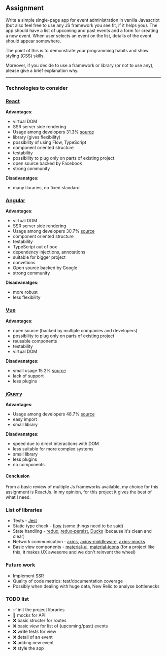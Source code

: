 ## Assignment
Write a simple single-page app for event administration in vanilla Javascript (but also feel free to use any JS framework you see fit, if it helps you).
The app should have a list of upcoming and past events and a form for creating a new event.
When user selects an event on the list, details of the event should appear somewhere.


The point of this is to demonstrate your programming habits and show styling (CSS) skills.


Moreover, if you decide to use a framework or library (or not to use any), please give a brief explanation why.

------

### Technologies to consider

### [React]
**Advantages**:
- virtual DOM
- SSR server side rendering
- Usage among developers 31.3% [source]
- library (gives flexibility)
- possibility of using Flow, TypeScript
- component oriented structure
- testability
- possibility to plug only on parts of existing project
- open source backed by Facebook
- strong community

**Disadvanatges**:
- many libraries, no fixed standard

### [Angular]
**Advantages**:
- virtual DOM
- SSR server side rendering
- Usage among developers 30.7% [source]
- component oriented structure
- testability
- TypeScript out of box
- dependency injections, annotations
- suitable for bigger project
- convetions
- Open source backed by Google
- strong community

**Disadvanatges**:
- more robust
- less flexibility

### [Vue]
**Advantages**:
- open source (backed by multiple companies and developers)
- possibility to plug only on parts of existing project
- reusable components
- testability
- virtual DOM

**Disadvanatges**:
- small usage 15.2% [source]
- lack of support
- less plugins

### [jQuery]
**Advantages**:
- Usage among developers 48.7% [source]
- easy import
- small library

**Disadvanatges**:
- speed due to direct interactions with DOM
- less suitable for more complex systems
- small library
- less plugins
- no components

#### Conclusion

From a basic review of multiple Js frameworks available, my choice for this assignment is ReactJs.
In my opinion, for this project it gives the best of what I need.


### List of libraries
- Tests - [Jest]
- Static type check - [flow] (some things need to be said)
- State handling - [redux], [redux-persist], [Ducks] (because it's clean and clear)
- Network communication - [axios], [axios-middleware], [axios-mocks]
- Basic view components - [material-ui], [material-icons] (for a project like this, it makes UX awesome and we don't reinvent the wheel)

### Future work
- Implement SSR
- Quality of code metrics: test/documentation coverage
- Possibly when dealing with huge data, New Relic to analyse bottlenecks

### TODO list
- :white_check_mark: init the project libraries
- :pencil: mocks for API
- :x: basic structer for routes
- :x: basic view for list of (upcoming/past) events
- :x: write tests for view
- :x: detail of an event
- :x: adding new event
- :x: style the app

[source]: https://insights.stackoverflow.com/survey/2019#technology-_-web-frameworks
[React]: https://reactjs.org/
[Angular]: https://angular.io/
[Vue]: https://vuejs.org/
[jQuery]: https://jquery.com/

[Jest]: https://jestjs.io/
[flow]: https://github.com/facebook/flow
[redux]: https://github.com/reduxjs/redux
[redux-persist]: https://github.com/rt2zz/redux-persist
[axios]: https://github.com/axios/axios
[axios-middleware]: https://github.com/svrcekmichal/redux-axios-middleware
[axios-mocks]: https://github.com/ctimmerm/axios-mock-adapter
[material-ui]: https://github.com/mui-org/material-ui
[material-icons]: https://github.com/mui-org/material-ui/tree/master/packages/material-ui-icons
[Ducks]: https://github.com/erikras/ducks-modular-redux
